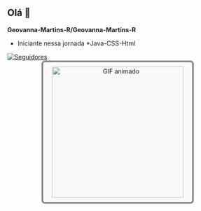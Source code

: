 ## Olá 👋

**Geovanna-Martins-R/Geovanna-Martins-R**
* Iniciante nessa jornada
*Java-CSS-Html
    
<a href="https://github.com/Geovanna-Martins-R">
    <img 
        alt="Seguidores" 
        title="Me siga no GitHub" 
        src="https://custom-icon-badges.demolab.com/github/followers/Geovanna-Martins-R?color=236ad3&labelColor=1155ba&style=for-the-badge&logo=github&label=Seguidores&logoColor=white" 
    />
  <a>
<div style="border: 4px solid #888; border-radius: 8px; padding: 10px; background-color: #f9f9f9; width: 320px; margin: 0 auto; text-align: center;">

  <img src="https://media2.giphy.com/media/bGgsc5mWoryfgKBx1u/giphy.gif" alt="GIF animado" width="300" />

</div>
